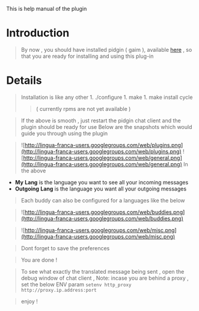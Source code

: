 This is help manual of the plugin

# Introduction #

> By now , you should have installed pidgin ( gaim ), available [here](http://pidgin.im) ,
> so that you are ready for installing and using this plug-in

# Details #
> Installation is like any other
    1. ./configure
    1. make
    1. make install cycle
> > ( currently rpms are not yet available )


> If the above is smooth , just restart the pidgin chat client and the plugin should be ready for use
> Below are the snapshots which would guide you through using the plugin

> ![http://lingua-franca-users.googlegroups.com/web/plugins.png](http://lingua-franca-users.googlegroups.com/web/plugins.png)
> ![http://lingua-franca-users.googlegroups.com/web/general.png](http://lingua-franca-users.googlegroups.com/web/general.png)
> In the above
  * **My** **Lang** is the language you want to see all your incoming messages
  * **Outgoing** **Lang** is the language you want all your outgoing messages

> Each buddy can also be configured for a languages like the below

> ![http://lingua-franca-users.googlegroups.com/web/buddies.png](http://lingua-franca-users.googlegroups.com/web/buddies.png)

> ![http://lingua-franca-users.googlegroups.com/web/misc.png](http://lingua-franca-users.googlegroups.com/web/misc.png)

> Dont forget to save the preferences

> You are done !

> To see what exactly the translated message being sent ,
> open the debug window of chat client ,
> Note:  incase you are behind a proxy  , set the below ENV param
> `setenv http_proxy http://proxy.ip.address:port`

> enjoy !